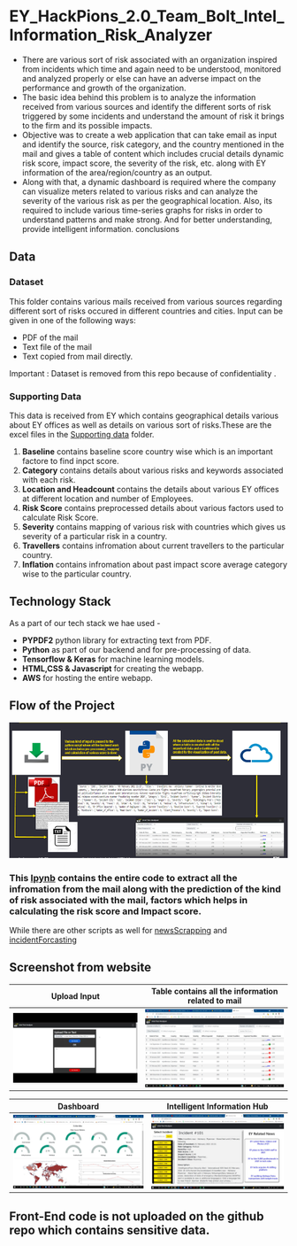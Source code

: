 # EY_HackPions_2.0_Team_Bolt_Intel_Information_Risk_Analyzer
* There are various sort of risk associated with an organization inspired from incidents which time and again need to be understood, monitored and analyzed properly or else can have an adverse impact on the performance and growth of the organization. 
* The basic idea behind this problem is to analyze the information received from various sources and identify the different sorts of risk triggered by some incidents and understand the amount of risk it brings to the firm and its possible impacts.
* Objective was to create a web application that can take email as input and identify the source, risk category, and the country mentioned in the mail and gives a table of content which includes crucial details dynamic risk score, impact score, the severity of the risk, etc. along with EY information of the area/region/country as an output. 
* Along with that, a dynamic dashboard is required where the company can visualize meters related to various risks and can analyze the severity of the various risk as per the geographical location. Also, its required to include various time-series graphs for risks in order to understand patterns and make strong. And for better understanding, provide intelligent information. conclusions

## Data
### Dataset 
This folder contains various mails received from various sources regarding different sort of risks occured in different countries and cities. Input can be given in one of the following ways:
* PDF of the mail
* Text file of the mail
* Text copied from mail directly.

Important : Dataset is removed from this repo because of confidentiality .
### Supporting Data
This data is received from EY which contains geographical details various about EY offices as well as details on various sort of risks.These are the excel files in the [Supporting data](https://github.com/abhinav0000004/EY_HackPions_2.0_Team_Bolt_Intel_Information_Risk_Analyzer/tree/main/Supporting%20Data) folder.
1. **Baseline** contains baseline score country wise which is an important factore to find inpct score.
2.  **Category** contains details about various risks and keywords associated with each risk.
3.   **Location and Headcount** contains the details about various EY offices at different location and number of Employees. 
4.   **Risk Score** contains preprocessed details about various factors used to calculate Risk Score.
5.   **Severity** contains mapping of various risk with countries which gives us severity of a particular risk in a country.
6.    **Travellers** contains infromation about current travellers to the particular country.
7.    **Inflation** contains infromation about past impact score average category wise to the particular country.
## Technology Stack
As a part of our tech stack we hae used -
* **PYPDF2** python library for extracting text from PDF.
*  **Python** as part of our backend and for pre-processing of data.
*   **Tensorflow & Keras** for machine learning models.
*    **HTML,CSS & Javascript** for creating the webapp.
*    **AWS** for hosting the entire webapp.
## Flow of the Project
![](https://github.com/abhinav0000004/EY_HackPions_2.0_Team_Bolt_Intel_Information_Risk_Analyzer/blob/main/Screenshots/Flow.PNG)

### This [Ipynb](https://github.com/abhinav0000004/EY_HackPions_2.0_Team_Bolt_Intel_Information_Risk_Analyzer/blob/main/impactAnalysis%20.ipynb) contains the entire code to extract all the infromation from the mail along with the prediction of the kind of risk associated with the mail, factors which helps in calculating the risk score and Impact score.
While there are other scripts as well for [newsScrapping](https://github.com/abhinav0000004/EY_HackPions_2.0_Team_Bolt_Intel_Information_Risk_Analyzer/blob/main/news_Scrapping.ipynb) and [incidentForcasting](https://github.com/abhinav0000004/EY_HackPions_2.0_Team_Bolt_Intel_Information_Risk_Analyzer/blob/main/forecast.ipynb)

## Screenshot from website
Upload Input|  Table contains all the information related to mail
:-------------------------:|:-------------------------:
![](https://github.com/abhinav0000004/EY_HackPions_2.0_Team_Bolt_Intel_Information_Risk_Analyzer/blob/main/Screenshots/Input.png)  |  ![](https://github.com/abhinav0000004/EY_HackPions_2.0_Team_Bolt_Intel_Information_Risk_Analyzer/blob/main/Screenshots/Table.jpeg)


 Dashboard|  Intelligent Information Hub
:-------------------------:|:-------------------------:
![](https://github.com/abhinav0000004/EY_HackPions_2.0_Team_Bolt_Intel_Information_Risk_Analyzer/blob/main/Screenshots/Dashboard.jpeg)  |  ![](https://github.com/abhinav0000004/EY_HackPions_2.0_Team_Bolt_Intel_Information_Risk_Analyzer/blob/main/Screenshots/IntelligentHub.jpeg)

## Front-End code is not  uploaded on the github repo which contains sensitive data.

